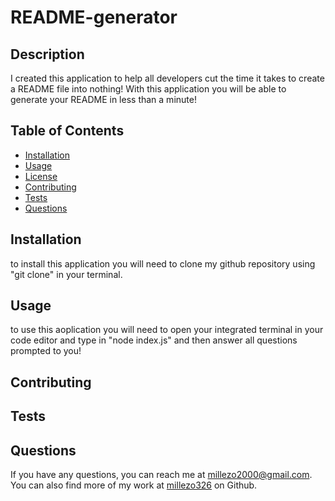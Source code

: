 
# README-generator



## Description
I created this application to help all developers cut the time it takes to create a README file into nothing! With this application you will be able to generate your README in less than a minute!

## Table of Contents
- [Installation](#installation)
- [Usage](#usage)
- [License](#license)
- [Contributing](#contributing)
- [Tests](#tests)
- [Questions](#questions)

## Installation
to install this application you will need to clone my github repository using "git clone" in your terminal.

## Usage
to use this aoplication you will need to open your integrated terminal in your code editor and type in "node index.js" and then answer all questions prompted to you!



## Contributing


## Tests


## Questions
If you have any questions, you can reach me at [millezo2000@gmail.com](mailto:millezo2000@gmail.com). You can also find more of my work at [millezo326](https://github.com/millezo326) on Github.
